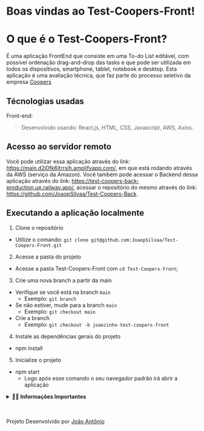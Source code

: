 # Boas vindas ao Test-Coopers-Front!

# O que é o Test-Coopers-Front?

É uma aplicação FrontEnd que consiste em uma To-do List editável, com possível ordenação drag-and-drop das tasks e que pode ser utilizada em todos os dispositivos, smartphone, tablet, notebook e desktop. Esta aplicação é uma avaliação técnica, que faz parte do processo seletivo da empresa [Coopers](https://www.linkedin.com/company/coopers-digital-production/)

## Técnologias usadas

Front-end:
> Desenvolvido usando: React.js, HTML, CSS, Javascript, AWS, Axios.

## Acesso ao servidor remoto

Você pode utilizar essa aplicação através do link: https://main.d2j0fk6itrrsih.amplifyapp.com/, em que está rodando através da AWS (serviço da Amazon). Você também pode acessar o Backend dessa aplicação através do link: https://test-coopers-back-production.up.railway.app/, acessar o repositório do mesmo através do link: https://github.com/JoaopSilvaa/Test-Coopers-Back.


## Executando a aplicação localmente

1. Clone o repositório
- Utilize o comando: `git clone git@github.com:JoaopSilvaa/Test-Coopers-Front.git`<br />
2. Acesse a pasta do projeto
- Acesse a pasta Test-Coopers-Front com `cd Test-Coopers-Front`;<br />
3. Crie uma nova branch a partir da main
- Verifique se você está na branch `main`
  * Exemplo: `git branch`
- Se não estiver, mude para a branch `main`
  * Exemplo: `git checkout main`
- Crie a branch
  * Exemplo: `git checkout -b joaozinho-test-coopers-front`<br />
4. Instale as dependências gerais do projeto 
- npm install <br />
5. Inicialize o projeto
- npm start
  * Logo após esse comando o seu navegador padrão irá abrir a aplicação

<details>
  <summary><strong> 👨‍💻 Informações Importantes </strong></summary><br />

  - Para conseguir logar e utilizar as tasks criadas pelos usuários cadastrados você pode acessar com os usuários citados abaixo:
    * Login 1:
      - user: Joao
      - password: senhasuperforte
    * Login 2:
      - user: Antonio
      - password: senhaSenha
</details>

<br /><br />
Projeto Desenvolvido por [João Antônio](https://github.com/JoaopSilvaa)
